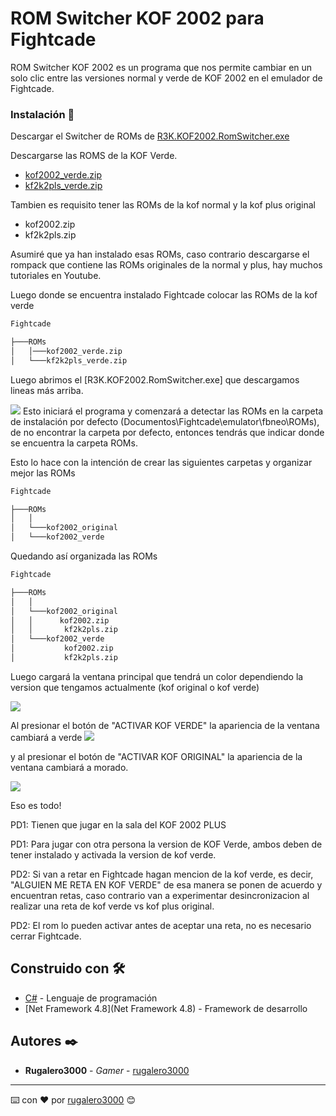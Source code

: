 # ROM Switcher KOF 2002 para Fightcade
ROM Switcher KOF 2002 es un programa que nos permite cambiar en un solo clic entre las versiones normal y verde de KOF 2002 en el emulador de Fightcade.


### Instalación 🔧


Descargar el Switcher de ROMs de [R3K.KOF2002.RomSwitcher.exe](https://github.com/rugalero3000/RomSwitcher-KOF2002/releases/download/v1.0.0/R3K.KOF2002.RomSwitcher.exe)


Descargarse las ROMS de la KOF Verde.
- [kof2002_verde.zip](https://github.com/rugalero3000/RomSwitcher-KOF2002/raw/refs/heads/main/kof2002_verde/kof2002_verde.zip)
- [kf2k2pls_verde.zip](https://github.com/rugalero3000/RomSwitcher-KOF2002/raw/refs/heads/main/kof2002_verde/kf2k2pls_verde.zip)

Tambien es requisito tener las ROMs de la kof normal y la kof plus original
- kof2002.zip
- kf2k2pls.zip

Asumiré que ya han instalado esas ROMs, caso contrario descargarse el rompack que contiene las ROMs originales de la normal y plus, hay muchos tutoriales en Youtube.

Luego donde se encuentra instalado Fightcade colocar las ROMs de la kof verde

```bash
Fightcade

├───ROMs
│   │───kof2002_verde.zip
│   └───kf2k2pls_verde.zip
```

Luego abrimos el [R3K.KOF2002.RomSwitcher.exe] que descargamos lineas más arriba.

![](https://github.com/user-attachments/assets/8fc3d046-7913-4774-a537-e731126a69e5)
Esto iniciará el programa y comenzará a detectar las ROMs en la carpeta de instalación por defecto (Documentos\Fightcade\emulator\fbneo\ROMs), de no encontrar la carpeta por defecto, entonces tendrás que indicar donde se encuentra la carpeta ROMs.

Esto lo hace con la intención de crear las siguientes carpetas y organizar mejor las ROMs

```bash
Fightcade

├───ROMs
│   │   
│   └───kof2002_original
│   └───kof2002_verde
```

Quedando así organizada las ROMs
```bash
Fightcade

├───ROMs
│   │   
│   └───kof2002_original
│   │      kof2002.zip
│   │       kf2k2pls.zip
│   └───kof2002_verde
│           kof2002.zip
│           kf2k2pls.zip
```

Luego cargará la ventana principal que tendrá un color dependiendo la version que tengamos actualmente (kof original o kof verde)

![](https://github.com/user-attachments/assets/2298500c-793a-4899-930f-c9dc632266f6)

Al presionar el botón de "ACTIVAR KOF VERDE" la apariencia de la ventana cambiará a verde
![](https://github.com/user-attachments/assets/304eff05-4e2f-4a73-a83e-eb2488c575ed)

y al presionar el botón de "ACTIVAR KOF ORIGINAL" la apariencia de la ventana cambiará a morado.

![](https://github.com/user-attachments/assets/2298500c-793a-4899-930f-c9dc632266f6)



Eso es todo!

PD1: Tienen que jugar en la sala del KOF 2002 PLUS

PD1: Para jugar con otra persona la version de KOF Verde, ambos deben de tener instalado y activada la version de kof verde.

PD2: Si van a retar en Fightcade hagan mencion de la kof verde, es decir, "ALGUIEN ME RETA EN KOF VERDE" de esa manera se ponen de acuerdo y encuentran retas, caso contrario van a experimentar desincronizacion al realizar una reta de kof verde vs kof plus original.

PD2: El rom lo pueden activar antes de aceptar una reta, no es necesario cerrar Fightcade.
## Construido con 🛠️


* [C#](C#) - Lenguaje de programación
* [Net Framework 4.8](Net Framework 4.8) - Framework de desarrollo

## Autores ✒️


* **Rugalero3000** - *Gamer* - [rugalero3000](https://github.com/rugalero3000)





---
⌨️ con ❤️ por [rugalero3000](https://github.com/rugalero3000) 😊